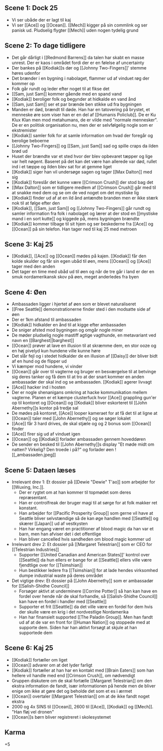## Scene 1: Dock 25

- Vi ser ubåde der er lagt til kaj
- Vi ser [[Ace]] og [[Ocean]]. [[Mech]] kigger på sin commlink og ser panisk ud. Pludselig flygter [[Mech]] uden nogen tydelig grund

## Scene 2: To dage tidligere

- Det går dårligt i [[Redmond Barrens]] da talen har skabt en masse unrest. Der er kaos i området fordi der er en følelse af uncertainty
- Der bankes på [[Kodiak]]s dør og [[Johnny Two-Fingers]]' stemme høres udenfor
- Det brænder i en bygning i nabolaget, flammer ud af vinduet røg der kommer op
- Folk går rundt og leder efter noget til at fikse det
- [[Sam, just Sam]] kommer gående med en spand vand
- [[Kodiak]] beroliger folk og begynder at hidkalde en vand ånd
- [[Sam, just Sam]] ser et par brænde ben stikke ud fra bygningen
- Manden er død, brændt til døde. Han har en tatovering på brystet, et menneske øre som viser han er en del af [[Humanis Policlub]]. De er Ku Klux Klan men mod metahumans, de er vilde med "normale mennesker". De er en politisk organisation nu, men der er selvfølgelig nogle som er ekstremister
- [[Kodiak]] samler folk for at samle information om hvad der foregår og berolige beboerne
- [[Johnny Two-Fingers]] og [[Sam, just Sam]] sad og spille craps da ilden brød ud
- Huset der brændte var et sted hvor der blev opbevaret tæpper og lige var helt nøgent. Baseret på det kan det være han allerede var død, rullet ind i et tæppe og ilden blev sat for at gemme liget
- [[Kodiak]] siger han vil undersøge sagen og tager [[Max Dalton]] med sig
- [[Kodiak]] foreslår det kunne være [[Crimson Crush]] der stod bag det
- [[Max Dalton]] som er tidligere medlem af [[Crimson Crush]] går med til at snakke med dem og se om de ved noget om det mystiske lig
- [[Kodiak]] finder ud af at en ild ånd antændte branden men er ikke stærk nok til at følge efter den
- [[Kodiak]], [[Sam, just Sam]] og [[Johnny Two-Fingers]] går rundt og samler information fra folk i nabolaget og lærer at der stod en [[mystiske mand i en sort kutte]] og kiggede på, mens bygningen brændte
- [[Kodiak]] kommer tilbage til sit hjem og ser beskederne fra [[Ace]] og [[Ocean]] på sin telefon. Han tager ned til kaj 25 med metroen

## Scene 3: Kaj 25

- [[Kodiak]], [[Ace]] og [[Ocean]] mødes på kajen. [[Kodiak]] får den kolde skulder og får sin egen ubåd til øen, mens [[Ocean]] og [[Ace]] tager med den anden
- Det tager en time med ubåd ud til øen og når de tre går i land er der en smuk nordamerikansk skov på øen, meget anderledes fra byen

## Scene 4: Øen

- Ambassaden ligger i hjertet af øen som er blevet naturaliseret
- [[Free Seattle]] demonstrationerne finder sted i den modsatte side af øen
- Der er 1km afstand til ambassaden
- [[Kodiak]] hidkalder en ånd til at kigge efter ambassaden
- De sniger afsted mod bygningen og omgår nogle miner
- De møder pludselig nogle mastiff agtige vagthunde, en metavariant ved navn en [[Barghest||barghest]]
- [[Ocean]] prøver at lave en illusion til at skræmme dem, en stor ooze og en høj pivelyd kun hundene ville kunne høre
- Det slår fejl og i stedet hidkalder de en illusion af [[Daisy]] der bliver bidt af en hund og de flipper ud
- Vi kæmper mod hundene, vi vinder
- [[Ocean]] går over til vagterne og bruger en besværgelse til at betvinge sig deres tanker og få dem til at tro at der snart kommer en anden ambassadør der skal ind og se ambassaden. [[Kodiak]] agerer livvagt
- [[Ace]] hacker ind i hosten
- Der er nogle shenanigans omkring at hacke kommunikation mellem vagterne. Planen er et kæmpe clusterfuck hvor [[Ace]] grappling gun'er op til kontoret og [[Ocean]] og [[Kodiak]] bliver eskorteret til [[John Abernethy]]s kontor på tredje sal
- De mødes på kontoret, [[Ace]] looper kameraet for at få det til at ligne at [[Ocean]] taler med [[John Abernethy]] og se søger lokalet
- [[Ace]] får 3 hard drives, de skal stjæle og og 2 bonus som [[Ocean]] finder
- [[Ace]] firer sig ud af vinduet igen
- [[Ocean]] og [[Kodiak]] forlader ambassaden gennem hoveddøren
- De sender en besked til [[John Abernethy]]s display "Et møde midt om natten? Virkelig? Den troede i på?" og forlader øen
    ![[_ambassaden.jpeg]]

## Scene 5: Dataen læses

- Irrelevant drev 1: Et dossier på [[Dewie "Dewie" T'ao]] som arbejder for [[Wuxing, Inc.]].
    - Der er rygtet om at han kommer til topmødet som deres repræsentant.
    - Han er controlfreak der bruger magi til at sørge for at folk makker ret konstant.
    - Han arbejder for [[Pacific Prosperity Group]] som gerne vil have at Seattle bliver selvstændige så de kan øge handlen med [[Seattle]] og skærer [[Japan]] ud af vestkysten
    - Han har engang været en practitioner af blood magic da han var et barn, men han afviser det i det offentlige
    - Han bliver cancelled hvis sandheden om blood magic kommer ud
- Irrelevant drev 2: Et dossier på [[Margaret Telestrian]] som er CEO for [[Telestrian Industries]]
    - Supporter [[United Canadian and American States]]' kontrol over [[Seattle]] da hun ellers er bange for at [[Seattle]] ellers ville være fjendtlige over for [[Tsimshian]]
    - Hun bestikker ledere fra [[Tsimshian]] for at lade hendes virksomhed dumpe industrial waste på deres området
- Det vigtige drev: Et dossier på [[John Abernethy]] som er ambassadør for [[Salish-Shidhe Council]]
    - Forsøger aktivt at underminere [[Corrine Potter]] så han kan have en fordel over hende når de skal forhandle, så [[Salish-Shidhe Council]] kan have en fordel i handler med [[Seattle]]
    - Supporter et frit [[Seattle]] da det ville være en fordel for dem hvis der skulle være en krig i det nordvestlige Nordamerika
    - Han har finansielt supported [[The Paladin Group]]. Men han fandt ud af at de var en front for [[Human Nation]] og stoppede med at supporte dem. Siden har han aktivt forsøgt at skjule at han supportede dem

## Scene 6: Kaj 25

- [[Kodiak]] fortæller om liget
- [[Ocean]] advarer om at det lyder farligt
- [[Kodiak]] fortæller at han har en kontakt med [[Brain Eaters]] som han hellere vil handle med end [[Crimson Crush]], om nødvendigt
- Gruppen diskutere om de skal fortælle [[Margaret Telestrian]] om den ekstra information de fandt, især informationen på hende men de bliver enige om ikke at gøre det og beholde det som et es i ærmet
- [[Ocean]] overtaler [[Margaret Telestrian]] om at de ikke fandt noget ekstra
- 2000 og 4x SINS til [[Ocean]], 2600 til [[Ace]], [[Kodiak]] og [[Mech]]. "Han fløj vel dronen"
- [[Ocean]]s børn bliver registreret i skolesystemet

## Karma

+5
